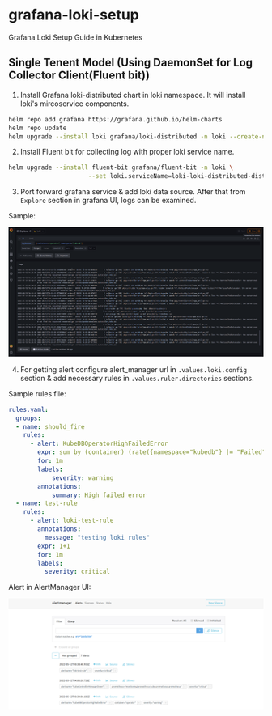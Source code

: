 # grafana-loki-setup

Grafana Loki Setup Guide in Kubernetes

## Single Tenent Model (Using DaemonSet for Log Collector Client(Fluent bit))

1. Install Grafana loki-distributed chart in loki namespace. It will install loki's mircoservice components.

```bash
helm repo add grafana https://grafana.github.io/helm-charts
helm repo update
helm upgrade --install loki grafana/loki-distributed -n loki --create-namespace --values=sample-values.yaml
```

2. Install Fluent bit for collecting log with proper loki service name.

```bash
helm upgrade --install fluent-bit grafana/fluent-bit -n loki \
                      --set loki.serviceName=loki-loki-distributed-distributor.loki.svc
```

3. Port forward grafana service & add loki data source. After that from `Explore` section in grafana UI, logs can be examined.

Sample:

![sample-log](./static/grafana-logs.png)


4. For getting alert configure alert_manager url in `.values.loki.config` section & add necessary rules in `.values.ruler.directories` sections.

Sample rules file:
```yaml
rules.yaml:
  groups:
  - name: should_fire
    rules:
      - alert: KubeDBOperatorHighFailedError
        expr: sum by (container) (rate({namespace="kubedb"} |= "Failed"[1m])) > 0.0001
        for: 1m
        labels:
            severity: warning
        annotations:
            summary: High failed error
  - name: test-rule
    rules: 
      - alert: loki-test-rule
        annotations: 
          message: "testing loki rules"
        expr: 1+1
        for: 1m
        labels: 
          severity: critical
```

Alert in AlertManager UI:

![alert-manager-sample-ui](./static/alert-manager-sample.png)
